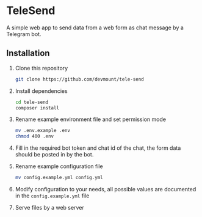 # TeleSend

A simple web app to send data from a web form as chat message by a Telegram bot.

## Installation

1. Clone this repository

    ```bash
    git clone https://github.com/devmount/tele-send
    ```

2. Install dependencies

    ```bash
    cd tele-send
    composer install
    ```

3. Rename example environment file and set permission mode

    ```bash
    mv .env.example .env
    chmod 400 .env
    ```

4. Fill in the required bot token and chat id of the chat, the form data should be posted in by the bot.
5. Rename example configuration file

    ```bash
    mv config.example.yml config.yml
    ```

6. Modify configuration to your needs, all possible values are documented in the `config.example.yml` file
7. Serve files by a web server
